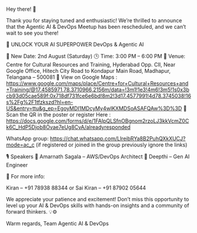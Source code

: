 Hey there! 👋

Thank you for staying tuned and enthusiastic! We’re thrilled to announce that the Agentic AI & DevOps Meetup has been rescheduled, and we can’t wait to see you there!

🎯 UNLOCK YOUR AI SUPERPOWER
DevOps & Agentic AI

📅 New Date: 2nd August (Saturday)
🕒 Time: 3:00 PM – 6:00 PM
📍 Venue: Centre for Cultural Resources and Training, Hyderabad
Opp. CII, Near Google Office, Hitech City Road to Kondapur Main Road, Madhapur, Telangana – 500081
📍 View on Google Maps : https://www.google.com/maps/place/Centre+for+Cultural+Resources+and+Training/@17.4585971,78.3710966,2156m/data=!3m1!1e3!4m6!3m5!1s0x3bcb93d05cae589f:0x718df731fce6e6bd!8m2!3d17.4577991!4d78.3745038!16s%2Fg%2F1tfzkszd?hl=en-US&entry=ttu&g_ep=EgoyMDI1MDcyMy4wIKXMDSoASAFQAw%3D%3D
🔗 Scan the QR in the poster or  register Here : https://docs.google.com/forms/d/e/1FAIpQLSfnOBgnom2rzoLJ3kkVcmZ0Ck6C_HdP5Djob8Ovae7eUg8CvA/alreadyresponded 

WhatsApp group: https://chat.whatsapp.com/LlreibRYa8B2PuhQXkXUCJ?mode=ac_c
(if registered or joined in the group previously ignore the links)

🎙 Speakers
🔹 Amarnath Sagala – AWS/DevOps Architect
🔹 Deepthi – Gen AI Engineer

📲 For more info:

Kiran – +91 78938 88344 or 
Sai Kiran – +91 87902 05644

We appreciate your patience and excitement! Don’t miss this opportunity to level up your AI & DevOps skills with hands-on insights and a community of forward thinkers. 💡⚙

Warm regards,
Team Agentic AI & DevOps
